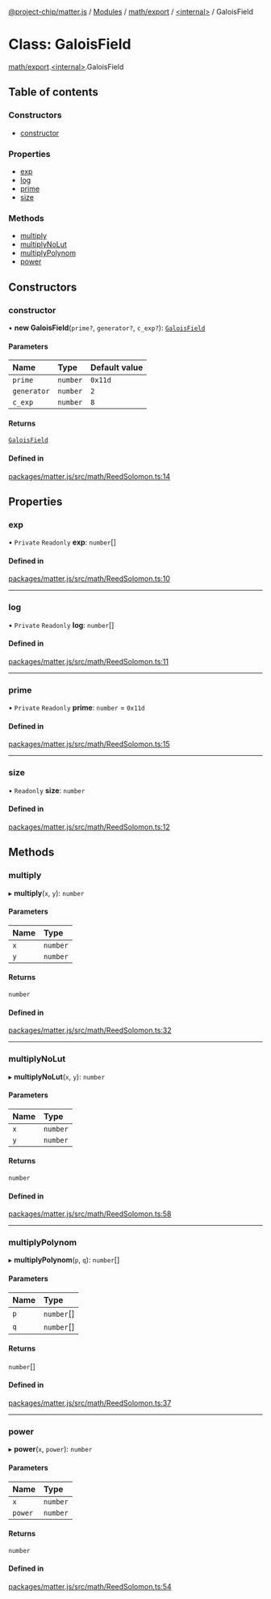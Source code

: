 [@project-chip/matter.js](../README.md) / [Modules](../modules.md) / [math/export](../modules/math_export.md) / [\<internal\>](../modules/math_export._internal_.md) / GaloisField

# Class: GaloisField

[math/export](../modules/math_export.md).[\<internal\>](../modules/math_export._internal_.md).GaloisField

## Table of contents

### Constructors

- [constructor](math_export._internal_.GaloisField.md#constructor)

### Properties

- [exp](math_export._internal_.GaloisField.md#exp)
- [log](math_export._internal_.GaloisField.md#log)
- [prime](math_export._internal_.GaloisField.md#prime)
- [size](math_export._internal_.GaloisField.md#size)

### Methods

- [multiply](math_export._internal_.GaloisField.md#multiply)
- [multiplyNoLut](math_export._internal_.GaloisField.md#multiplynolut)
- [multiplyPolynom](math_export._internal_.GaloisField.md#multiplypolynom)
- [power](math_export._internal_.GaloisField.md#power)

## Constructors

### constructor

• **new GaloisField**(`prime?`, `generator?`, `c_exp?`): [`GaloisField`](math_export._internal_.GaloisField.md)

#### Parameters

| Name | Type | Default value |
| :------ | :------ | :------ |
| `prime` | `number` | `0x11d` |
| `generator` | `number` | `2` |
| `c_exp` | `number` | `8` |

#### Returns

[`GaloisField`](math_export._internal_.GaloisField.md)

#### Defined in

[packages/matter.js/src/math/ReedSolomon.ts:14](https://github.com/project-chip/matter.js/blob/904d0c9b952b91f28a21803759c5e5c66ee4d272/packages/matter.js/src/math/ReedSolomon.ts#L14)

## Properties

### exp

• `Private` `Readonly` **exp**: `number`[]

#### Defined in

[packages/matter.js/src/math/ReedSolomon.ts:10](https://github.com/project-chip/matter.js/blob/904d0c9b952b91f28a21803759c5e5c66ee4d272/packages/matter.js/src/math/ReedSolomon.ts#L10)

___

### log

• `Private` `Readonly` **log**: `number`[]

#### Defined in

[packages/matter.js/src/math/ReedSolomon.ts:11](https://github.com/project-chip/matter.js/blob/904d0c9b952b91f28a21803759c5e5c66ee4d272/packages/matter.js/src/math/ReedSolomon.ts#L11)

___

### prime

• `Private` `Readonly` **prime**: `number` = `0x11d`

#### Defined in

[packages/matter.js/src/math/ReedSolomon.ts:15](https://github.com/project-chip/matter.js/blob/904d0c9b952b91f28a21803759c5e5c66ee4d272/packages/matter.js/src/math/ReedSolomon.ts#L15)

___

### size

• `Readonly` **size**: `number`

#### Defined in

[packages/matter.js/src/math/ReedSolomon.ts:12](https://github.com/project-chip/matter.js/blob/904d0c9b952b91f28a21803759c5e5c66ee4d272/packages/matter.js/src/math/ReedSolomon.ts#L12)

## Methods

### multiply

▸ **multiply**(`x`, `y`): `number`

#### Parameters

| Name | Type |
| :------ | :------ |
| `x` | `number` |
| `y` | `number` |

#### Returns

`number`

#### Defined in

[packages/matter.js/src/math/ReedSolomon.ts:32](https://github.com/project-chip/matter.js/blob/904d0c9b952b91f28a21803759c5e5c66ee4d272/packages/matter.js/src/math/ReedSolomon.ts#L32)

___

### multiplyNoLut

▸ **multiplyNoLut**(`x`, `y`): `number`

#### Parameters

| Name | Type |
| :------ | :------ |
| `x` | `number` |
| `y` | `number` |

#### Returns

`number`

#### Defined in

[packages/matter.js/src/math/ReedSolomon.ts:58](https://github.com/project-chip/matter.js/blob/904d0c9b952b91f28a21803759c5e5c66ee4d272/packages/matter.js/src/math/ReedSolomon.ts#L58)

___

### multiplyPolynom

▸ **multiplyPolynom**(`p`, `q`): `number`[]

#### Parameters

| Name | Type |
| :------ | :------ |
| `p` | `number`[] |
| `q` | `number`[] |

#### Returns

`number`[]

#### Defined in

[packages/matter.js/src/math/ReedSolomon.ts:37](https://github.com/project-chip/matter.js/blob/904d0c9b952b91f28a21803759c5e5c66ee4d272/packages/matter.js/src/math/ReedSolomon.ts#L37)

___

### power

▸ **power**(`x`, `power`): `number`

#### Parameters

| Name | Type |
| :------ | :------ |
| `x` | `number` |
| `power` | `number` |

#### Returns

`number`

#### Defined in

[packages/matter.js/src/math/ReedSolomon.ts:54](https://github.com/project-chip/matter.js/blob/904d0c9b952b91f28a21803759c5e5c66ee4d272/packages/matter.js/src/math/ReedSolomon.ts#L54)
